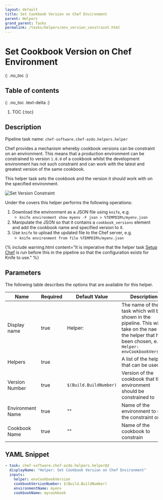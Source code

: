 ```yaml
---
layout: default
title: Set Cookbook Version on Chef Environment
parent: Helpers
grand_parent: Tasks
permalink: /tasks/helpers/env_version_constraint.html
---
```


# Set Cookbook Version on Chef Environment
{: .no_toc :}

## Table of contents
{: .no_toc .text-delta :}

1. TOC
{:toc}

## Description

Pipeline task name: `chef-software.chef-azdo.helpers.helper`

Chef provides a mechanism whereby cookbook versions can be constraint on an environment. This means that a production environment can be constrained to version `1.0.0` of a cookbook whilst the development environment has not such constraint and can work with the latest and greatest version of the same cookbook.

This helper task sets the cookbook and the version it should work with on the specified environment.

![Set Version Constraint](../../images/helper_env_version_constraint.png)

Under the covers this helper performs the following operations:

  1. Download the environment as a JSON file using `knife`, e.g.
     - `knife environment show myenv -F json > %TEMPDIR%/myenv.json`
  2. Manipulate the JSON so that it contains a `cookbook_versions` element and add the cookbook name and specified version to it.
  3. Use `knife` to upload the updated file to the Chef server, e.g.
     - `knife environment from file %TEMPDIR%/myenv.json`

{% include warning.html content="It is imperative that the helper task [Setup Chef](/tasks/helpers/setup_chef.md) is run before this in the pipeline so that the configuration exists for Knife to use." %}

## Parameters

The following table describes the options that are available for this helper.

| Name | Required | Default Value | Description | YAML Input name |
|---|---|---|---|---|
| Display name | true | Helper: | The name of the task which will be shown in the pipeline. This will take on the nae of the helper that has been chosen, e.g. `Helper: envCookbookVersion` | |
| Helpers | true | | A list of the helpers that can be used | `helper` |
| Version Number | true | `$(Build.BuildNumber)` | Version of the cookbook that the environment should be constrained to | `cookbookVersionNumber` |
| Environment Name | true | "" | Name of the environment to set the constraint on | `envrionmentName` |
| Cookbook Name |  true | "" | Name of the cookbook to constrain | `cookbookName` |

## YAML Snippet

```yaml
- task: chef-software.chef-azdo.helpers.helper@2
  displayName: "Helper: Set Cookbook Version on Chef Environment"
  inputs:
    helper: envCookbookVersion
    cookbookVersionNumber: $(Build.BuildNumber)
    environmentName: myenv
    cookbookName: mycookbook
```